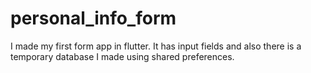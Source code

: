 # personal_info_form
I made my first form app in flutter. It has input fields and also there is a temporary database I made using shared preferences. 
